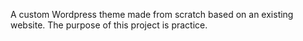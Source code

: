 A custom Wordpress theme made from scratch based on an existing website. The purpose of this project is practice.
